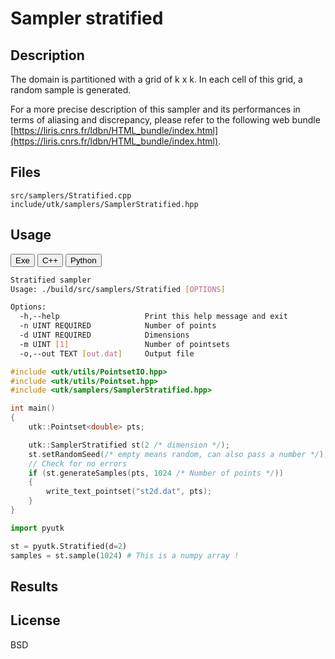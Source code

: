 # Sampler stratified

## Description

The domain is partitioned with a grid of k x k. In each cell of this grid, a random sample is generated.  

For a more precise description of this sampler and its performances in terms of aliasing and discrepancy, please refer to the following web bundle [https://liris.cnrs.fr/ldbn/HTML_bundle/index.html](https://liris.cnrs.fr/ldbn/HTML_bundle/index.html).

## Files

```
src/samplers/Stratified.cpp  
include/utk/samplers/SamplerStratified.hpp
```

## Usage

<button class="tablink exebutton" onclick="openCode('exe', this)" markdown="1">Exe</button> 
<button class="tablink cppbutton" onclick="openCode('cpp', this)" markdown="1">C++</button> 
<button class="tablink pybutton" onclick="openCode('py', this)" markdown="1">Python</button> 
<br/>
  

<div class="exe tabcontent">

```bash
Stratified sampler
Usage: ./build/src/samplers/Stratified [OPTIONS]

Options:
  -h,--help                   Print this help message and exit
  -n UINT REQUIRED            Number of points
  -d UINT REQUIRED            Dimensions
  -m UINT [1]                 Number of pointsets
  -o,--out TEXT [out.dat]     Output file
```

</div>

<div class="cpp tabcontent">

```  cpp
#include <utk/utils/PointsetIO.hpp>
#include <utk/utils/Pointset.hpp>
#include <utk/samplers/SamplerStratified.hpp>

int main()
{
    utk::Pointset<double> pts;

    utk::SamplerStratified st(2 /* dimension */);
    st.setRandomSeed(/* empty means random, can also pass a number */);
    // Check for no errors
    if (st.generateSamples(pts, 1024 /* Number of points */))
    {
        write_text_pointset("st2d.dat", pts);
    }
}
```  

</div>

<div class="py tabcontent">

``` python
import pyutk

st = pyutk.Stratified(d=2)
samples = st.sample(1024) # This is a numpy array !
```  

</div>

## Results

<div class="results"></div>
<script>
  window.addEventListener('DOMContentLoaded', function() { show_results(); }); 
</script>

## License

BSD